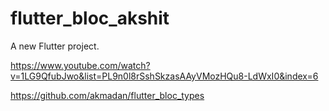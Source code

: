 # flutter_bloc_akshit

A new Flutter project.

https://www.youtube.com/watch?v=1LG9QfubJwo&list=PL9n0l8rSshSkzasAAyVMozHQu8-LdWxI0&index=6

https://github.com/akmadan/flutter_bloc_types
